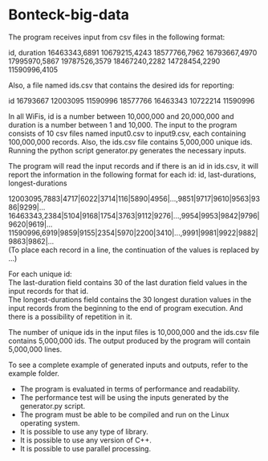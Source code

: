 # Bonteck-big-data


The program receives input from csv files in the following format:

id, duration
16463343,6891
10679215,4243
18577766,7962
16793667,4970
17995970,5867
19787526,3579
18467240,2282
14728454,2290
11590996,4105
  
Also, a file named ids.csv that contains the desired ids for reporting:

id
16793667
12003095
11590996
18577766
16463343
10722214
11590996

In all WiFis, id is a number between 10,000,000 and 20,000,000 and duration is a number between 1 and 10,000.
The input to the program consists of 10 csv files named input0.csv to input9.csv, each containing 100,000,000 records. Also, the ids.csv file contains 5,000,000 unique ids. Running the python script generator.py generates the necessary inputs.

The program will read the input records and if there is an id in ids.csv, it will report the information in the following format for each id:
id, last-durations, longest-durations  

12003095,7883|4717|6022|3714|116|5890|4956|...,9851|9717|9610|9563|9386|9299|...  
16463343,2384|5104|9168|1754|3763|9112|9276|...,9954|9953|9842|9796|9620|9619|...  
11590996,6919|9859|9155|2354|5970|2200|3410|...,9991|9981|9922|9882|9863|9862|...  
(To place each record in a line, the continuation of the values is replaced by ...)  


For each unique id:  
The last-duration field contains 30 of the last duration field values in the input records for that id.  
The longest-durations field contains the 30 longest duration values in the input records from the beginning to the end of program execution. 
And there is a possibility of repetition in it.  

The number of unique ids in the input files is 10,000,000 and the ids.csv file contains 5,000,000 ids. 
The output produced by the program will contain 5,000,000 lines. 
  
To see a complete example of generated inputs and outputs, refer to the example folder.  

* The program is evaluated in terms of performance and readability.
* The performance test will be using the inputs generated by the generator.py script.
* The program must be able to be compiled and run on the Linux operating system.
* It is possible to use any type of library.
* It is possible to use any version of C++.
* It is possible to use parallel processing.

